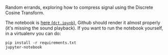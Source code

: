 Random errands, exploring how to compress signal using the Discrete Cosine
Transform.

The notebook is [here (`dct.ipynb`)](https://github.com/Alexis-D/dct/blob/master/dct.ipynb), Github should render it almost properly (it's missing the sound playback). If you want to run the notebook yourself, in a virtualenv you can do:

```
pip install -r requirements.txt
jupyter-notebook
```
